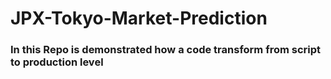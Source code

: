 # JPX-Tokyo-Market-Prediction 
### In this Repo is demonstrated how a code transform from script to production level